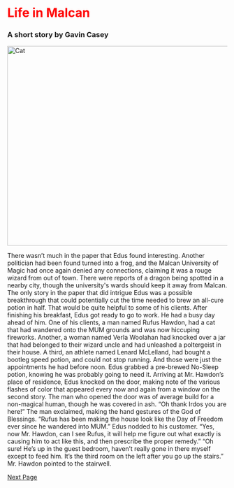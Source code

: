 <!DOCTYPE html>
<html lang="en">
<head>
  <title>Life in Malcan</title>
<style>
  h1 {color:red;}
</style>
</head>
<body>
<h1>Life in Malcan</h1>

<h3>A short story by Gavin Casey</h3>

<img src="https://media.wired.co.uk/photos/60c8730fa81eb7f50b44037e/3:2/w_3329,h_2219,c_limit/1521-WIRED-Cat.jpeg" alt="Cat" width="686" height="457">

<p>There wasn’t much in the paper that Edus found interesting. Another politician had been found turned into a frog, and the Malcan University of Magic had once again denied any connections, claiming it was a rouge wizard from out of town. There were reports of a dragon being spotted in a nearby city, though the university's wards should keep it away from Malcan. The only story in the paper that did intrigue Edus was a possible breakthrough that could potentially cut the time needed to brew an all-cure potion in half. That would be quite helpful to some of his clients.
After finishing his breakfast, Edus got ready to go to work. He had a busy day ahead of him. One of his clients, a man named Rufus Hawdon, had a cat that had wandered onto the MUM grounds and was now hiccuping fireworks. Another, a woman named Verla Woolahan had knocked over a jar that had belonged to their wizard uncle and had unleashed a poltergeist in their house. A third, an athlete named Lenard McLelland, had bought a bootleg speed potion, and could not stop running. And those were just the appointments he had before noon. Edus grabbed a pre-brewed No-Sleep potion, knowing he was probably going to need it.
Arriving at Mr. Hawdon’s place of residence, Edus knocked on the door, making note of the various flashes of color that appeared every now and again from a window on the second story. The man who opened the door was of average build for a non-magical human, though he was covered in ash.
“Oh thank Irdos you are here!” The man exclaimed, making the hand gestures of the God of Blessings. “Rufus has been making the house look like the Day of Freedom ever since he wandered into MUM.”
Edus nodded to his customer. “Yes, now Mr. Hawdon, can I see Rufus, it will help me figure out what exactly is causing him to act like this, and then prescribe the proper remedy.”
“Oh sure! He’s up in the guest bedroom, haven’t really gone in there myself except to feed him. It’s the third room on the left after you go up the stairs.” Mr. Hawdon pointed to the stairwell.
</p>

<a href="">Next Page</a>
</body>

</html>
